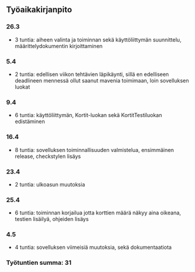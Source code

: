 ## Työaikakirjanpito

### 26.3
* 3 tuntia: aiheen valinta ja toiminnan sekä käyttöliittymän suunnittelu, määrittelydokumentin kirjoittaminen

### 5.4
* 2 tuntia: edellisen viikon tehtävien läpikäynti, sillä en edelliseen deadlineen mennessä ollut saanut mavenia toimimaan, loin sovelluksen luokat

### 9.4
* 6 tuntia: käyttöliittymän, Kortit-luokan sekä KortitTestiluokan edistäminen

### 16.4
* 8 tuntia: sovelluksen toiminnallisuuden valmistelua, ensimmäinen release, checkstylen lisäys

### 23.4
* 2 tuntia: ulkoasun muutoksia

### 25.4
* 6 tuntia: toiminnan korjailua jotta korttien määrä näkyy aina oikeana, testien lisäilyä, ohjeiden lisäys

### 4.5
* 4 tuntia: sovelluksen viimeisiä muutoksia, sekä dokumentaatiota

### **Työtuntien summa: 31** 
